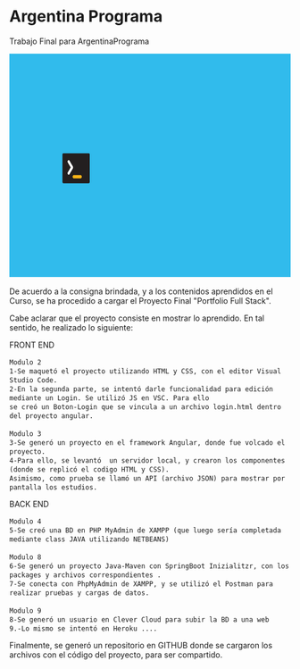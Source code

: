 # Argentina Programa
Trabajo Final para ArgentinaPrograma

<img width=600 height= 400 src="https://github.com/Pedro410Ar/ArProg/blob/main/logo.jpg"/>

De acuerdo a la consigna brindada, y a los contenidos aprendidos en el Curso, 
se ha procedido a cargar el Proyecto Final "Portfolio Full Stack".

Cabe aclarar que el proyecto consiste en mostrar lo aprendido. 
En tal sentido, he realizado lo siguiente: 


FRONT END

	Modulo 2
	1-Se maquetó el proyecto utilizando HTML y CSS, con el editor Visual Studio Code.
	2-En la segunda parte, se intentó darle funcionalidad para edición mediante un Login. Se utilizó JS en VSC. Para ello 
	se creó un Boton-Login que se vincula a un archivo login.html dentro del proyecto angular. 

	Modulo 3
	3-Se generó un proyecto en el framework Angular, donde fue volcado el proyecto.
	4-Para ello, se levantó  un servidor local, y crearon los componentes (donde se replicó el codigo HTML y CSS). 
	Asimismo, como prueba se llamó un API (archivo JSON) para mostrar por pantalla los estudios. 
	 
								
BACK END

	Modulo 4
	5-Se creó una BD en PHP MyAdmin de XAMPP (que luego sería completada mediante class JAVA utilizando NETBEANS)

	Modulo 8
	6-Se generó un proyecto Java-Maven con SpringBoot Inizialitzr, con los packages y archivos correspondientes . 
	7-Se conecta con PhpMyAdmin de XAMPP, y se utilizó el Postman para realizar pruebas y cargas de datos. 

	Modulo 9 
	8-Se generó un usuario en Clever Cloud para subir la BD a una web
	9.-Lo mismo se intentó en Heroku ....

Finalmente, se generó un repositorio en GITHUB donde se cargaron los archivos con el código del proyecto, para ser compartido.   
